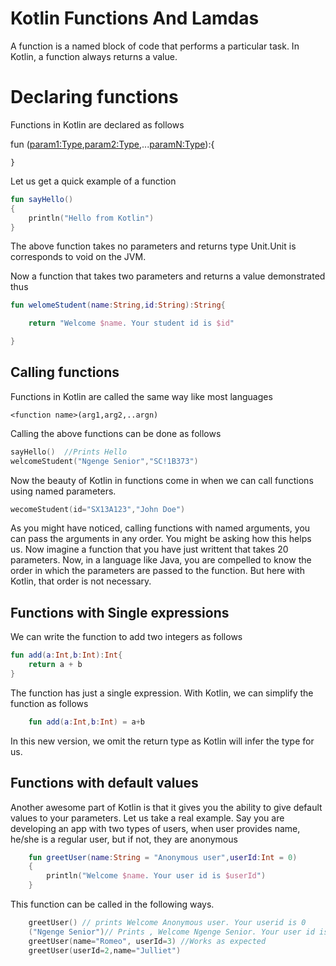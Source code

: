 # Kotlin Functions And Lamdas

A function is a named block of code that performs a particular task.
In Kotlin, a function always returns a value.

# Declaring functions
Functions in Kotlin are declared as follows

fun <function name>(<param1:Type>,<param2:Type>,...<paramN:Type>):<returntype>{
    

    
    }


Let us get a quick example of a function
```kotlin
fun sayHello()
{
    println("Hello from Kotlin")
}

```

The above function takes no parameters and returns type Unit.Unit is corresponds to void on the JVM.

Now a function that takes two parameters and returns a value demonstrated thus

```kotlin
fun welomeStudent(name:String,id:String):String{

    return "Welcome $name. Your student id is $id"

}

```
## Calling functions
Functions in Kotlin are called the same way like most languages

```
<function name>(arg1,arg2,..argn)
```
Calling the above functions can be done as follows

```kotlin
sayHello()  //Prints Hello
welcomeStudent("Ngenge Senior","SC!1B373")
```

Now the beauty of Kotlin in functions come in when we can call functions using named parameters.

```kotlin
wecomeStudent(id="SX13A123","John Doe")
```

As you might have noticed, calling functions with named arguments, you can pass the arguments in any order. 
You might be asking how this helps us. Now imagine a function that you have just writtent that takes 20 parameters. Now, in a language like Java, you are compelled to know the order in which the parameters are passed to the function. But here with Kotlin, that order is not necessary.

## Functions with Single expressions
We can write the function to add two integers as follows
```kotlin
fun add(a:Int,b:Int):Int{
    return a + b
}
```

The function has just a single expression. With Kotlin, we can simplify the function as follows

```kotlin
    fun add(a:Int,b:Int) = a+b
```
In this new version, we omit the return type as Kotlin will infer the type for us.

## Functions with default values
Another awesome part of Kotlin is that it gives you the ability to give default values to your parameters. Let us take a real example. Say you are developing an app with two types of users, when user provides name, he/she is a regular user, but if not, they are anonymous

```kotlin
    fun greetUser(name:String = "Anonymous user",userId:Int = 0)
    {
        println("Welcome $name. Your user id is $userId")
    }

```
This function can be called in the following ways.

```kotlin
    greetUser() // prints Welcome Anonymous user. Your userid is 0
    ("Ngenge Senior")// Prints , Welcome Ngenge Senior. Your user id is 0
    greetUser(name="Romeo", userId=3) //Works as expected
    greetUser(userId=2,name="Julliet")

```
